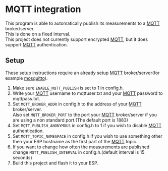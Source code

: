 # MQTT integration
This program is able to automatically publish its measurements to a [MQTT](https://mqtt.org/) broker/server.  
This is done on a fixed interval.  
This project does not currently support encrypted [MQTT](https://mqtt.org/), but it does support [MQTT](https://mqtt.org/) authentication.

## Setup
These setup instructions require an already setup [MQTT](https://mqtt.org/) broker/server(for example [mosquitto](https://mosquitto.org/)).
 1. Make sure `ENABLE_MQTT_PUBLISH` is set to 1 in config.h.
 2. Write your [MQTT](https://mqtt.org/) username to mqttuser.txt and your [MQTT](https://mqtt.org/) password to mqttpass.txt.
 3. Set `MQTT_BROKER_ADDR` in config.h to the address of your [MQTT](https://mqtt.org/) broker/server.  
    Also set `MQTT_BROKER_PORT` to the port your [MQTT](https://mqtt.org/) broker/server if you are using a non standard port.(The default port is 1883)
 4. Set `MQTT_PUBLISH_ANONYMOUS` in config.h to 1 if you wish to disable [MQTT](https://mqtt.org/) authentication.
 5. Set `MQTT_TOPIC_NAMESPACE` in config.h if you wish to use something other then your ESP hostname as the first part of the [MQTT](https://mqtt.org/) topic.
 6. If you want to change how often the measurements are published change `MQTT_PUBLISH_INTERVAL` in config.h.(default interval is 15 seconds)
 7. Build this project and flash it to your ESP.
